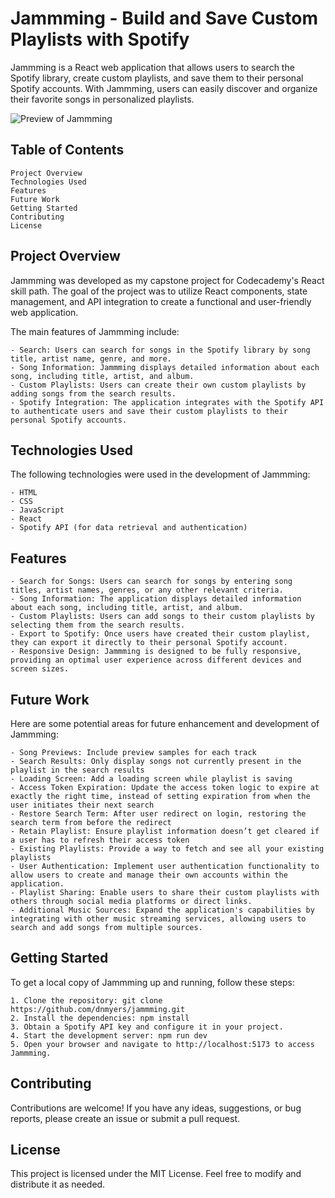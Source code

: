 # Jammming - Build and Save Custom Playlists with Spotify

Jammming is a React web application that allows users to search the Spotify library, create custom playlists, and save them to their personal Spotify accounts. With Jammming, users can easily discover and organize their favorite songs in personalized playlists.

![Preview of Jammming](https://danielnmyers.com/images/jammming.png)

## Table of Contents

    Project Overview
    Technologies Used
    Features
    Future Work
    Getting Started
    Contributing
    License

## Project Overview

Jammming was developed as my capstone project for Codecademy's React skill path. The goal of the project was to utilize React components, state management, and API integration to create a functional and user-friendly web application.

The main features of Jammming include:

    - Search: Users can search for songs in the Spotify library by song title, artist name, genre, and more.
    - Song Information: Jammming displays detailed information about each song, including title, artist, and album.
    - Custom Playlists: Users can create their own custom playlists by adding songs from the search results.
    - Spotify Integration: The application integrates with the Spotify API to authenticate users and save their custom playlists to their personal Spotify accounts.

## Technologies Used

The following technologies were used in the development of Jammming:

    - HTML
    - CSS
    - JavaScript
    - React
    - Spotify API (for data retrieval and authentication)

## Features

    - Search for Songs: Users can search for songs by entering song titles, artist names, genres, or any other relevant criteria.
    - Song Information: The application displays detailed information about each song, including title, artist, and album.
    - Custom Playlists: Users can add songs to their custom playlists by selecting them from the search results.
    - Export to Spotify: Once users have created their custom playlist, they can export it directly to their personal Spotify account.
    - Responsive Design: Jammming is designed to be fully responsive, providing an optimal user experience across different devices and screen sizes.

## Future Work

Here are some potential areas for future enhancement and development of Jammming:

	- Song Previews: Include preview samples for each track
    - Search Results: Only display songs not currently present in the playlist in the search results
    - Loading Screen: Add a loading screen while playlist is saving
    - Access Token Expiration: Update the access token logic to expire at exactly the right time, instead of setting expiration from when the user initiates their next search
    - Restore Search Term: After user redirect on login, restoring the search term from before the redirect
    - Retain Playlist: Ensure playlist information doesn’t get cleared if a user has to refresh their access token
    - Existing Playlists: Provide a way to fetch and see all your existing playlists
    - User Authentication: Implement user authentication functionality to allow users to create and manage their own accounts within the application.
    - Playlist Sharing: Enable users to share their custom playlists with others through social media platforms or direct links.
    - Additional Music Sources: Expand the application's capabilities by integrating with other music streaming services, allowing users to search and add songs from multiple sources.

## Getting Started

To get a local copy of Jammming up and running, follow these steps:

    1. Clone the repository: git clone https://github.com/dnmyers/jammming.git
    2. Install the dependencies: npm install
    3. Obtain a Spotify API key and configure it in your project.
    4. Start the development server: npm run dev
    5. Open your browser and navigate to http://localhost:5173 to access Jammming.

## Contributing

Contributions are welcome! If you have any ideas, suggestions, or bug reports, please create an issue or submit a pull request.

## License
This project is licensed under the MIT License. Feel free to modify and distribute it as needed.
